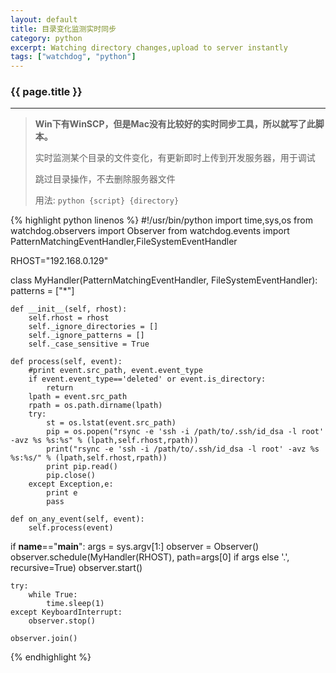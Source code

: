 ```yaml
---
layout: default
title: 目录变化监测实时同步
category: python
excerpt: Watching directory changes,upload to server instantly
tags: ["watchdog", "python"]
---
```


### {{ page.title }}
***

> **Win下有WinSCP，但是Mac没有比较好的实时同步工具，所以就写了此脚本。**
>
> 实时监测某个目录的文件变化，有更新即时上传到开发服务器，用于调试
>
> 跳过目录操作，不去删除服务器文件
>
> 用法: `python {script} {directory}`

{% highlight python linenos %}
#!/usr/bin/python
import time,sys,os
from watchdog.observers import Observer
from watchdog.events import PatternMatchingEventHandler,FileSystemEventHandler

RHOST="192.168.0.129"

class MyHandler(PatternMatchingEventHandler, FileSystemEventHandler):
    patterns = ["*"]

    def __init__(self, rhost):
        self.rhost = rhost
        self._ignore_directories = []
        self._ignore_patterns = []
        self._case_sensitive = True

    def process(self, event):
        #print event.src_path, event.event_type
        if event.event_type=='deleted' or event.is_directory:
            return
        lpath = event.src_path
        rpath = os.path.dirname(lpath)
        try:
            st = os.lstat(event.src_path)
            pip = os.popen("rsync -e 'ssh -i /path/to/.ssh/id_dsa -l root' -avz %s %s:%s" % (lpath,self.rhost,rpath))
            print("rsync -e 'ssh -i /path/to/.ssh/id_dsa -l root' -avz %s %s:%s/" % (lpath,self.rhost,rpath))
            print pip.read()
            pip.close()
        except Exception,e:
            print e
            pass

    def on_any_event(self, event):
        self.process(event)

if __name__=="__main__":
    args = sys.argv[1:]
    observer = Observer()
    observer.schedule(MyHandler(RHOST), path=args[0] if args else '.', recursive=True)
    observer.start()

    try:
        while True:
            time.sleep(1)
    except KeyboardInterrupt:
        observer.stop()

    observer.join()
{% endhighlight %}
